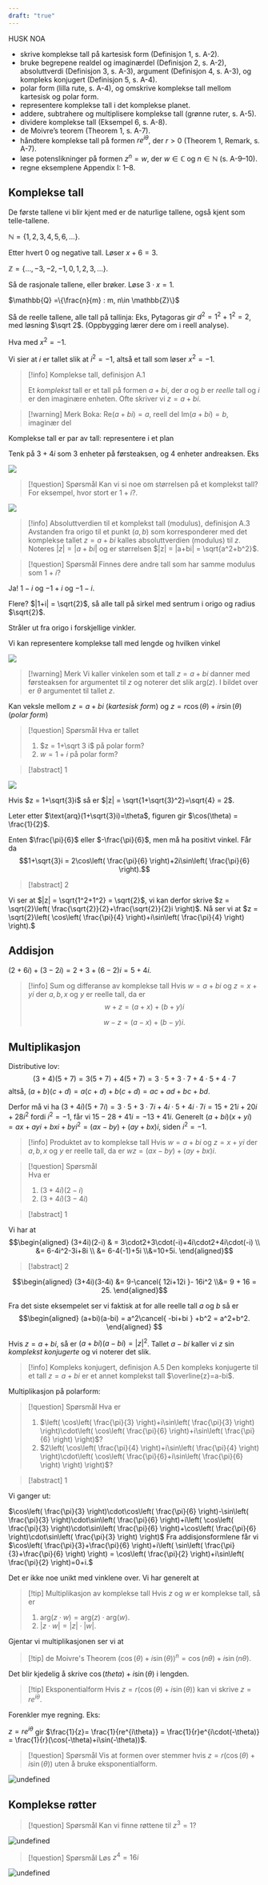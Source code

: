 ```yaml
---
draft: "true"
---
```

HUSK NOA

- skrive komplekse tall på kartesisk form (Definisjon 1, s. A-2).
- bruke begrepene realdel og imaginærdel (Definisjon 2, s. A-2), absoluttverdi (Definisjon 3, s. A-3), argument (Definisjon 4, s. A-3), og kompleks konjugert (Definisjon 5, s. A-4).
- polar form (lilla rute, s. A-4), og omskrive komplekse tall mellom kartesisk og polar form.
- representere komplekse tall i det komplekse planet.
- addere, subtrahere og multiplisere komplekse tall (grønne ruter, s. A-5).
- dividere komplekse tall (Eksempel 6, s. A-8).
- de Moivre’s teorem (Theorem 1, s. A-7).
- håndtere komplekse tall på formen $re^{i\theta}$, der $r > 0$ (Theorem 1, Remark, s. A-7).
- løse potenslikninger på formen $z^n = w$, der $w \in \mathbb{C}$ og $n \in \mathbb{N}$ (s. A-9–10).
- regne eksemplene Appendix I: 1–8.

## Komplekse tall

De første tallene vi blir kjent med er de naturlige tallene, også kjent som telle-tallene.

$\mathbb{N} = \{1,2,3,4,5,6,\ldots\}$.

Etter hvert 0 og negative tall. Løser $x + 6 = 3$. 

$\mathbb{Z} = \{\ldots, -3,-2,-1,0,1,2,3,\ldots\}$.

Så de rasjonale tallene, eller brøker. Løse $3\cdot x = 1$.

$\mathbb{Q} =\{\frac{n}{m} : m, n\in \mathbb{Z}\}$

Så de reelle tallene, alle tall på tallinja: Eks, Pytagoras gir  $d^2 =1^2+1^2 = 2$, med løsning $\sqrt 2$. (Oppbygging lærer dere om i reell analyse).

Hva med $x^2 = -1$. 

Vi sier at $i$ er tallet slik at $i^2 = -1$, altså et tall som løser $x^2 = -1$. 

> [!info] Komplekse tall, definisjon A.1 
>  
>  Et *komplekst* tall er et tall på formen
>  $a+bi$,
>  der $a$ og $b$ er *reelle* tall og $i$ er den imaginære enheten.
>  Ofte skriver vi $z = a+bi$.


> [!warning] Merk 
> Boka: 
> $\text{Re}(a+bi) = a$, reell del
> $\text{Im}(a+bi)=b$, imaginær del
> 

Komplekse tall er par av tall: representere i et plan

Tenk på $3+4i$ som $3$ enheter på førsteaksen, og $4$ enheter andreaksen. Eks

![](Files/shapes%20at%2024-08-12%2013.19.24.svg)

> [!question] Spørsmål 
> Kan vi si noe om størrelsen på et komplekst tall? For eksempel, hvor stort er $1+i?$.
> 

![](Files/shapes%20at%2024-08-12%2014.13.06.svg)

> [!info] Absoluttverdien til et komplekst tall (modulus), definisjon A.3
> Avstanden fra origo til et punkt $(a,b)$ som korresponderer med det komplekse tallet 
> $z = a+bi$ 
> kalles absoluttverdien (modulus) til $z$.
> Noteres $|z| = |a+bi|$ og er størrelsen
> $|z| =  |a+bi| = \sqrt{a^2+b^2}$. 

> [!question] Spørsmål 
> Finnes dere andre tall som har samme modulus som $1+i?$
> 

Ja!  $1-i$ og $-1+i$ og $-1-i$.

Flere? $|1+i| = \sqrt{2}$, så alle tall på sirkel med sentrum i origo og radius $\sqrt{2}$.

Stråler ut fra origo i forskjellige vinkler.

Vi kan representere komplekse tall med lengde og hvilken vinkel

![](Files/shapes%20at%2024-08-12%2014.57.36.svg)
> [!warning] Merk 
> Vi kaller vinkelen som et tall $z = a+bi$ danner med førsteaksen for argumentet til $z$ og noterer det slik $\text{arg}(z)$. I bildet over er $\theta$ argumentet til tallet $z$.
> 

Kan veksle mellom $z=a+bi$  (*kartesisk form*) og $z = r\cos(\theta)+ir\sin(\theta)$ (*polar form*)

> [!question] Spørsmål 
> Hva er tallet
> 1. $z = 1+\sqrt 3 i$ på polar form?
> 2. $w = 1+i$ på polar form?


> [!abstract] 1


![](Files/shapes%20at%2024-08-12%2015.11.07.svg)

Hvis $z = 1+\sqrt{3}i$ så er $|z| = \sqrt{1+\sqrt{3}^2}=\sqrt{4} = 2$. 

Leter etter $\text{arq}(1+\sqrt{3}i)=\theta$, figuren gir $\cos(\theta) = \frac{1}{2}$. 

Enten $\frac{\pi}{6}$ eller $-\frac{\pi}{6}$, men må ha positivt vinkel.
Får da
$$1+\sqrt{3}i = 2\cos\left( \frac{\pi}{6} \right)+2i\sin\left( \frac{\pi}{6} \right).$$
> [!abstract]  2
> 

Vi ser at $|z| = \sqrt{1^2+1^2} = \sqrt{2}$, vi kan derfor skrive $z = \sqrt{2}\left( \frac{\sqrt{2}}{2}+\frac{\sqrt{2}}{2}i \right)$. Nå ser vi at 
$z = \sqrt{2}\left( \cos\left( \frac{\pi}{4} \right)+i\sin\left( \frac{\pi}{4} \right) \right).$

## Addisjon

$(2+6i) + (3-2i) = 2+3+(6-2)i = 5+4i$.

> [!info] Sum og differanse av komplekse tall
> Hvis $w = a+bi$ og $z = x+yi$ der $a,b, x$ og $y$ er reelle tall, da er
> $$w+z = (a+x)+(b+y)i$$
>  
> $$w-z = (a-x)+(b-y)i.$$ 

## Multiplikasjon


Distributive lov:
$$
(3+4)(5+7) = 3(5+7)+4(5+7) = 3\cdot5 + 3\cdot 7 + 4 \cdot 5 + 4\cdot7
$$
altså,
$(a+b)(c+d) = a(c+d)+b(c+d) = ac+ad+bc+bd$.

Derfor må vi ha 
$(3+4i)(5+7i) = 3\cdot5+3\cdot7i+4i\cdot5+4i\cdot7i = 15+21i+20i+28i^2$ fordi $i^2 =-1$, får vi $15-28+41i =-13+41i.$
Generelt
$(a+bi)(x+yi)=ax+ayi+bxi+byi^2 = (ax-by)+(ay+bx)i$, siden $i^2 = -1$.  

> [!info] Produktet av to komplekse tall
> Hvis $w = a+bi$ og $z = x+yi$ der $a,b, x$ og $y$ er reelle tall, da er
>  $wz = (ax-by)+(ay+bx)i$.

> [!question] Spørsmål  
> Hva er
> 1. $(3+4i)(2-i)$
> 2. $(3+4i)(3-4i)$

> [!abstract]  1
> 

Vi har at $$\begin{aligned} (3+4i)(2-i) & = 3\cdot2+3\cdot(-i)+4i\cdot2+4i\cdot(-i) \\ &= 6-4i^2-3i+8i \\ &= 6-4(-1)+5i \\&=10+5i. \end{aligned}$$ 

> [!abstract]  2
> 

$$\begin{aligned} (3+4i)(3-4i)  &= 9-\cancel{ 12i+12i }- 16i^2 \\&= 9 + 16 = 25.  \end{aligned}$$ 

Fra det siste eksempelet ser vi faktisk at for alle reelle tall $a$ og $b$ så er 
$$\begin{aligned} (a+bi)(a-bi)  = a^2\cancel{ -bi+bi } +b^2 = a^2+b^2.  \end{aligned} $$

Hvis $z = a+bi$, så er $(a+bi)(a-bi) = |z|^2$. Tallet $a-bi$ kaller vi $z$ sin *komplekst konjugerte* og vi noterer det slik. 

> [!info] Kompleks konjugert, definisjon A.5
> Den kompleks konjugerte til et tall $z = a+bi$ er et annet komplekst tall $\overline{z}=a-bi$. 

Multiplikasjon på polarform:

> [!question] Spørsmål 
> Hva er
> 1. $\left( \cos\left( \frac{\pi}{3} \right)+i\sin\left( \frac{\pi}{3} \right) \right)\cdot\left( \cos\left( \frac{\pi}{6} \right)+i\sin\left( \frac{\pi}{6} \right) \right)$?
> 2. $2\left( \cos\left( \frac{\pi}{4} \right)+i\sin\left( \frac{\pi}{4} \right) \right)\cdot\left( \cos\left( \frac{\pi}{6}+i\sin\left( \frac{\pi}{6} \right) \right) \right)$?

> [!abstract]  1
> 

Vi ganger ut:

$\cos\left( \frac{\pi}{3} \right)\cdot\cos\left( \frac{\pi}{6} \right)-\sin\left( \frac{\pi}{3} \right)\cdot\sin\left( \frac{\pi}{6} \right)+i\left( \cos\left( \frac{\pi}{3} \right)\cdot\sin\left( \frac{\pi}{6} \right)+\cos\left( \frac{\pi}{6} \right)\cdot\sin\left( \frac{\pi}{3} \right) \right)$
Fra addisjonsformlene får vi
$\cos\left( \frac{\pi}{3}+\frac{\pi}{6} \right)+i\left( \sin\left( \frac{\pi}{3}+\frac{\pi}{6} \right) \right) = \cos\left( \frac{\pi}{2} \right)+i\sin\left( \frac{\pi}{2} \right)=0+i.$

Det er ikke noe unikt med vinklene over. Vi har generelt at

> [!tip] Multiplikasjon av komplekse tall
> Hvis $z$ og $w$ er komplekse tall, så er
> 1.  $\text{arg}(z\cdot w)= \text{arg}(z)\cdot \text{arg}(w)$.
> 2. $|z\cdot w| = |z|\cdot |w|$.

Gjentar vi multiplikasjonen ser vi at 

> [!tip] de Moivre's Theorem
> $(\cos(\theta)+i\sin(\theta))^n=\cos(n\theta)+i\sin(n\theta)$.
> 

Det blir kjedelig å skrive $\cos(theta)+i\sin(\theta)$ i lengden. 

> [!tip] Eksponentialform 
>   Hvis $z= r(\cos(\theta)+i\sin(\theta))$ kan vi skrive $z = re^{i\theta}$. 

Forenkler mye regning. Eks:

$z = re^{i\theta}$ gir $\frac{1}{z}= \frac{1}{re^{i\theta}} = \frac{1}{r}e^{i\cdot(-\theta)} = \frac{1}{r}(\cos(-\theta)+i\sin(-\theta))$.

> [!question] Spørsmål 
> Vis at formen over stemmer hvis
> $z = r(\cos(\theta)+i\sin(\theta))$ uten å bruke eksponentialform.
> 


![undefined](Files/shapes%20at%2024-08-19%2014.37.21.svg)
   

## Komplekse røtter

> [!question] Spørsmål 
> Kan vi finne røttene til $z^3 = 1$?

![undefined](Files/shapes%20at%2024-08-19%2014.48.08.svg)

> [!question] Spørsmål 
> Løs $z^4 = 16i$  

![undefined](Files/shapes%20at%2024-08-19%2014.58.27.svg)
